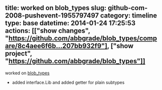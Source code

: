 title: worked on blob_types
slug: github-com-2008-pushevent-1955797497
category: timeline
type: base
datetime: 2014-01-24 17:25:53
actions: [["show changes", "https://github.com/abbgrade/blob_types/compare/8c4aee6f6b...207bb932f9"], ["show project", "https://github.com/abbgrade/blob_types"]]
---
worked on [blob_types](https://github.com/abbgrade/blob_types)

 - added interface.Lib and added getter for plain subtypes
